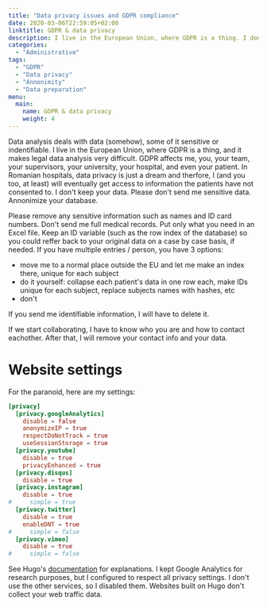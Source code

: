 ```yaml
---
title: "Data privacy issues and GDPR compliance"
date: 2020-03-06T22:59:05+02:00
linktitle: GDPR & data privacy
description: I live in the European Union, where GDPR is a thing. I don't keep your data. Please don't send me sensitive data. Annonimize your database.
categories:
  - "Administrative"
tags:
  - "GDPR"
  - "Data privacy"
  - "Annonimity"
  - "Data preparation"
menu:
  main:
    name: GDPR & data privacy
    weight: 4
---
```


Data analysis deals with data (somehow), some of it sensitive or indentifiable. I live in the European Union, where GDPR is a thing, and it makes legal data analysis very difficult. GDPR affects me, you, your team, your supervisors, your university, your hospital, and even your patient. In Romanian hospitals, data privacy is just a dream and therfore, I (and you too, at least) will eventually get access to information the patients have not consented to. I don't keep your data. Please don't send me sensitive data. Annonimize your database.

Please remove any sensitive information such as names and ID card numbers. Don't send me full medical records. Put only what you need in an Excel file. Keep an ID variable (such as the row index of the database) so you could reffer back to your original data on a case by case basis, if needed. If you have multiple entries / person, you have 3 options:
 - move me to a normal place outside the EU and let me make an index there, unique for each subject
 - do it yourself: collapse each patient's data in one row each, make IDs unique for each subject, replace subjects names with hashes, etc
 - don't

If you send me identifiable information, I will have to delete it.

If we start collaborating, I have to know who you are and how to contact eachother. After that, I will remove your contact info and your data. 


# Website settings

For the paranoid, here are my settings:

```toml
[privacy]
  [privacy.googleAnalytics]  
    disable = false
    anonymizeIP = true
    respectDoNotTrack = true
    useSessionStorage = true
  [privacy.youtube]
    disable = true
    privacyEnhanced = true
  [privacy.disqus]
    disable = true
  [privacy.instagram]
    disable = true
#     simple = true
  [privacy.twitter]
    disable = true
    enableDNT = true
#     simple = false
  [privacy.vimeo]
    disable = true
#     simple = false

```

See Hugo's [documentation](https://gohugo.io/about/hugo-and-gdpr/) for explanations. I kept Google Analytics for research purposes, but I configured to respect all privacy settings. I don't use the other services, so I disabled them. Websites built on Hugo don't collect your web traffic data.


